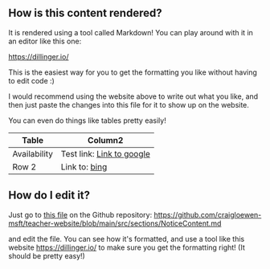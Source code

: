 ## How is this content rendered?

It is rendered using a tool called Markdown! You can play around with it in an editor like this one:

https://dillinger.io/

This is the easiest way for you to get the formatting you like without having to edit code :)

I would recommend using the website above to write out what you like, and then just paste the changes into this file for it to show up on the website. 

You can even do things like tables pretty easily!

| Table | Column2 |
| ------ | ------ |
| Availability | Test link: [Link to google](www.google.com) |
| Row 2 | Link to: [bing](www.bing.com) |

## How do I edit it?

Just go to [this file](https://github.com/craigloewen-msft/teacher-website/blob/main/src/sections/NoticeContent.md) on the Github repository: https://github.com/craigloewen-msft/teacher-website/blob/main/src/sections/NoticeContent.md

and edit the file. You can see how it's formatted, and use a tool like this website https://dillinger.io/ to make sure you get the formatting right! (It should be pretty easy!) 